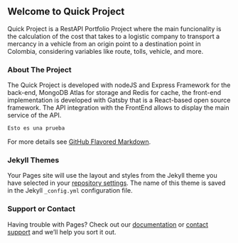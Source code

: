 ## Welcome to Quick Project

Quick Project is a RestAPI Portfolio Project where the main funcionality is the calculation of the cost that takes to a logistic company to transport a mercancy in a vehicle from an origin point to a destination point in Colombia, considering variables like route, tolls, vehicle, and more.

### About The Project

The Quick Project is developed with nodeJS and Express Framework for the back-end, MongoDB Atlas for storage and Redis for cache, the front-end implementation is developed with Gatsby that is a React-based open source framework. The API integration with the FrontEnd allows to display the main service of the API.

```markdown
Esto es una prueba
```

For more details see [GitHub Flavored Markdown](https://guides.github.com/features/mastering-markdown/).

### Jekyll Themes

Your Pages site will use the layout and styles from the Jekyll theme you have selected in your [repository settings](https://github.com/SneyderHOL/Quick_Project/settings). The name of this theme is saved in the Jekyll `_config.yml` configuration file.

### Support or Contact

Having trouble with Pages? Check out our [documentation](https://docs.github.com/categories/github-pages-basics/) or [contact support](https://github.com/contact) and we’ll help you sort it out.
